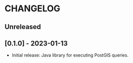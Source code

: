 # CHANGELOG

## Unreleased

## [0.1.0] - 2023-01-13

- Initial release: Java library for executing PostGIS queries.
